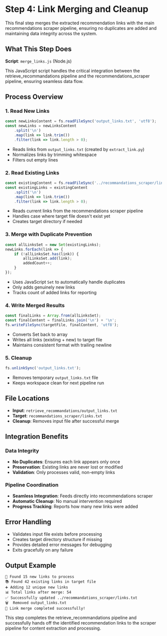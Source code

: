 # Step 4: Link Merging and Cleanup

This final step merges the extracted recommendation links with the main recommendations scraper pipeline, ensuring no duplicates are added and maintaining data integrity across the system.

## What This Step Does

**Script**: `merge_links.js` (Node.js)

This JavaScript script handles the critical integration between the retrieve_recommandations pipeline and the recommendations_scraper pipeline, ensuring seamless data flow.

## Process Overview

### 1. Read New Links
```javascript
const newLinksContent = fs.readFileSync('output_links.txt', 'utf8');
const newLinks = newLinksContent
    .split('\n')
    .map(link => link.trim())
    .filter(link => link.length > 0);
```
- Reads links from `output_links.txt` (created by `extract_link.py`)
- Normalizes links by trimming whitespace
- Filters out empty lines

### 2. Read Existing Links
```javascript
const existingContent = fs.readFileSync('../recommandations_scraper/links.txt', 'utf8');
const existingLinks = existingContent
    .split('\n')
    .map(link => link.trim())
    .filter(link => link.length > 0);
```
- Reads current links from the recommendations scraper pipeline
- Handles case where target file doesn't exist yet
- Creates target directory if needed

### 3. Merge with Duplicate Prevention
```javascript
const allLinksSet = new Set(existingLinks);
newLinks.forEach(link => {
    if (!allLinksSet.has(link)) {
        allLinksSet.add(link);
        addedCount++;
    }
});
```
- Uses JavaScript `Set` to automatically handle duplicates
- Only adds genuinely new links
- Tracks count of added links for reporting

### 4. Write Merged Results
```javascript
const finalLinks = Array.from(allLinksSet);
const finalContent = finalLinks.join('\n') + '\n';
fs.writeFileSync(targetFile, finalContent, 'utf8');
```
- Converts Set back to array
- Writes all links (existing + new) to target file
- Maintains consistent format with trailing newline

### 5. Cleanup
```javascript
fs.unlinkSync('output_links.txt');
```
- Removes temporary `output_links.txt` file
- Keeps workspace clean for next pipeline run

## File Locations

- **Input**: `retrieve_recommandations/output_links.txt`
- **Target**: `recommandations_scraper/links.txt`
- **Cleanup**: Removes input file after successful merge

## Integration Benefits

### Data Integrity
- **No Duplicates**: Ensures each link appears only once
- **Preservation**: Existing links are never lost or modified
- **Validation**: Only processes valid, non-empty links

### Pipeline Coordination
- **Seamless Integration**: Feeds directly into recommendations scraper
- **Automatic Cleanup**: No manual intervention required
- **Progress Tracking**: Reports how many new links were added

## Error Handling

- Validates input file exists before processing
- Creates target directory structure if missing
- Provides detailed error messages for debugging
- Exits gracefully on any failure

## Output Example

```
📖 Found 15 new links to process
📚 Found 42 existing links in target file
➕ Adding 12 unique new links
📊 Total links after merge: 54
✅ Successfully updated ../recommandations_scraper/links.txt
🗑️  Removed output_links.txt
🎉 Link merge completed successfully!
```

This step completes the retrieve_recommandations pipeline and successfully hands off the identified recommendation links to the scraper pipeline for content extraction and processing. 